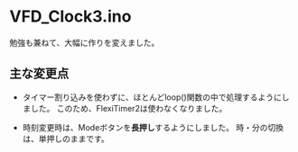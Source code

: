 # VFD_Clock3.ino

勉強も兼ねて、大幅に作りを変えました。

## 主な変更点

* タイマー割り込みを使わずに、ほとんどloop()関数の中で処理するようにしました。
このため、FlexiTimer2は使わなくなりました。

* 時刻変更時は、Modeボタンを**長押し**するようにしました。
時・分の切換は、単押しのままです。

